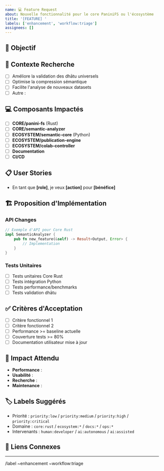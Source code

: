 ```yaml
---
name: 💻 Feature Request
about: Nouvelle fonctionnalité pour le core PaniniFS ou l'écosystème
title: '[FEATURE] '
labels: ['enhancement', 'workflow:triage']
assignees: []
---
```


## 🎯 Objectif
<!-- Description claire de la fonctionnalité désirée -->

## 🔬 Contexte Recherche
<!-- Impact sur la recherche et validation dhātu -->
- [ ] Améliore la validation des dhātu universels
- [ ] Optimise la compression sémantique
- [ ] Facilite l'analyse de nouveaux datasets
- [ ] Autre : 

## 💻 Composants Impactés
- [ ] **CORE/panini-fs** (Rust)
- [ ] **CORE/semantic-analyzer** 
- [ ] **ECOSYSTEM/semantic-core** (Python)
- [ ] **ECOSYSTEM/publication-engine**
- [ ] **ECOSYSTEM/colab-controller**
- [ ] **Documentation**
- [ ] **CI/CD**

## 📋 User Stories
<!-- Décrire du point de vue utilisateur -->
- En tant que **[role]**, je veux **[action]** pour **[bénéfice]**

## 🏗️ Proposition d'Implémentation
<!-- Approche technique suggérée -->

### API Changes
```rust
// Exemple d'API pour Core Rust
impl SemanticAnalyzer {
    pub fn new_feature(&self) -> Result<Output, Error> {
        // Implementation
    }
}
```

### Tests Unitaires
- [ ] Tests unitaires Core Rust
- [ ] Tests intégration Python
- [ ] Tests performance/benchmarks
- [ ] Tests validation dhātu

## ✅ Critères d'Acceptation
- [ ] Critère fonctionnel 1
- [ ] Critère fonctionnel 2
- [ ] Performance >= baseline actuelle
- [ ] Couverture tests >= 80%
- [ ] Documentation utilisateur mise à jour

## 🚀 Impact Attendu
- **Performance** : 
- **Usabilité** : 
- **Recherche** : 
- **Maintenance** : 

## 🏷️ Labels Suggérés
<!-- Sélectionner les labels appropriés -->
- Priorité : `priority:low` / `priority:medium` / `priority:high` / `priority:critical`
- Domaine : `core:rust` / `ecosystem:*` / `docs:*` / `ops:*`
- Intervenants : `human:developer` / `ai:autonomous` / `ai:assisted`

## 🔗 Liens Connexes
<!-- Issues liées, PRs, discussions, références -->

---
/label ~enhancement ~workflow:triage
